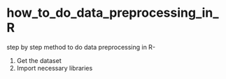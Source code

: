 # how_to_do_data_preprocessing_in_R
step by step method to do data preprocessing in R-
1. Get the dataset
2. Import necessary libraries
